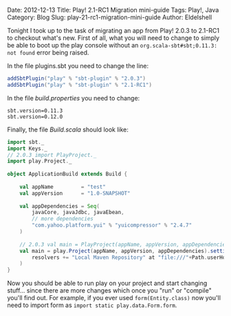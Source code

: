 Date: 2012-12-13
Title: Play! 2.1-RC1 Migration mini-guide
Tags: Play!, Java
Category: Blog
Slug: play-21-rc1-migration-mini-guide
Author: Eldelshell

Tonight I took up to the task of migrating an app from Play! 2.0.3 to 2.1-RC1 
to checkout what's new. First of all, what you will need to change to simply 
be able to boot up the play console without an `org.scala-sbt#sbt;0.11.3: not found` error being raised.

In the file plugins.sbt you need to change the line:

```scala
addSbtPlugin("play" % "sbt-plugin" % "2.0.3")
addSbtPlugin("play" % "sbt-plugin" % "2.1-RC1")
```

In the file _build.properties_ you need to change:

```
sbt.version=0.11.3
sbt.version=0.12.0
```
Finally, the file _Build.scala_ should look like:

```scala
import sbt._
import Keys._
// 2.0.3 import PlayProject._
import play.Project._
 
object ApplicationBuild extends Build {
 
    val appName         = "test"
    val appVersion      = "1.0-SNAPSHOT"
 
    val appDependencies = Seq(
        javaCore, javaJdbc, javaEbean,
        // more dependencies
        "com.yahoo.platform.yui" % "yuicompressor" % "2.4.7"
    )
 
    // 2.0.3 val main = PlayProject(appName, appVersion, appDependencies, mainLang = JAVA).settings(
    val main = play.Project(appName, appVersion, appDependencies).settings(
        resolvers += "Local Maven Repository" at "file:///"+Path.userHome.absolutePath+"/.m2/repository/"
    )
}
```

Now you should be able to run play on your project and start changing 
stuff... since there are more changes which once you "run" or  "compile" 
you'll find out. For example, if you ever used `form(Entity.class)` now 
you'll need to import form as `import static play.data.Form.form`.
